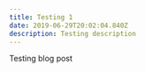```yaml
---
title: Testing 1
date: 2019-06-29T20:02:04.840Z
description: Testing description
---
```

Testing blog post
